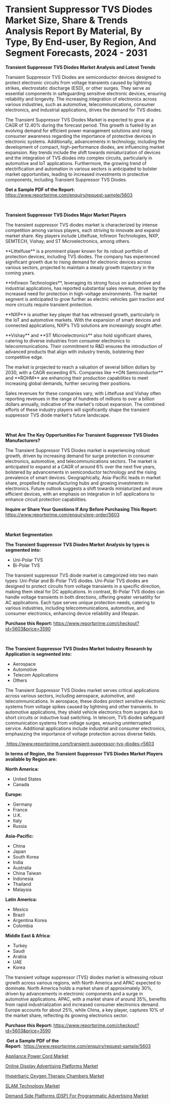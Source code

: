 <p><h1>Transient Suppressor TVS Diodes Market Size, Share & Trends Analysis Report By Material, By Type, By End-user, By Region, And Segment Forecasts, 2024 - 2031</h1></p><p><strong>Transient Suppressor TVS Diodes Market Analysis and Latest Trends</strong></p>
<p><p>Transient Suppressor TVS Diodes are semiconductor devices designed to protect electronic circuits from voltage transients caused by lightning strikes, electrostatic discharge (ESD), or other surges. They serve as essential components in safeguarding sensitive electronic devices, ensuring reliability and longevity. The increasing integration of electronics across various industries, such as automotive, telecommunications, consumer electronics, and industrial applications, drives the demand for TVS diodes.</p><p>The Transient Suppressor TVS Diodes Market is expected to grow at a CAGR of 12.40% during the forecast period. This growth is fueled by an evolving demand for efficient power management solutions and rising consumer awareness regarding the importance of protective devices in electronic systems. Additionally, advancements in technology, including the development of compact, high-performance diodes, are influencing market expansion. Key trends include the shift towards miniaturization of devices and the integration of TVS diodes into complex circuits, particularly in automotive and IoT applications. Furthermore, the growing trend of electrification and automation in various sectors is anticipated to bolster market opportunities, leading to increased investments in protective components, including Transient Suppressor TVS Diodes.</p></p>
<p><strong>Get a Sample PDF of the Report:&nbsp;</strong> <a href="https://www.reportprime.com/enquiry/request-sample/5603">https://www.reportprime.com/enquiry/request-sample/5603</a></p>
<p>&nbsp;</p>
<p><strong>Transient Suppressor TVS Diodes Major Market Players</strong></p>
<p><p>The transient suppressor TVS diodes market is characterized by intense competition among various players, each striving to innovate and expand market share. Key players include Littelfuse, Infineon Technologies, NXP, SEMTECH, Vishay, and ST Microelectronics, among others.</p><p>**Littelfuse** is a prominent player known for its robust portfolio of protection devices, including TVS diodes. The company has experienced significant growth due to rising demand for electronic devices across various sectors, projected to maintain a steady growth trajectory in the coming years.</p><p>**Infineon Technologies**, leveraging its strong focus on automotive and industrial applications, has reported substantial sales revenue, driven by the increased need for protection in high-voltage environments. The market segment is anticipated to grow further as electric vehicles gain traction and more circuits require transient protection.</p><p>**NXP** is another key player that has witnessed growth, particularly in the IoT and automotive markets. With the expansion of smart devices and connected applications, NXP’s TVS solutions are increasingly sought after.</p><p>**Vishay** and **ST Microelectronics** also hold significant shares, catering to diverse industries from consumer electronics to telecommunications. Their commitment to R&D ensures the introduction of advanced products that align with industry trends, bolstering their competitive edge.</p><p>The market is projected to reach a valuation of several billion dollars by 2030, with a CAGR exceeding 6%. Companies like **ON Semiconductor** and **ROHM** are enhancing their production capabilities to meet increasing global demands, further securing their positions.</p><p>Sales revenues for these companies vary, with Littelfuse and Vishay often reporting revenues in the range of hundreds of millions to over a billion dollars annually, indicative of the market's robust expansion. The combined efforts of these industry players will significantly shape the transient suppressor TVS diode market's future landscape.</p></p>
<p>&nbsp;</p>
<p><strong>What Are The Key Opportunities For Transient Suppressor TVS Diodes Manufacturers?</strong></p>
<p><p>The Transient Suppressor TVS Diodes market is experiencing robust growth, driven by increasing demand for surge protection in consumer electronics, automotive, and telecommunications sectors. The market is anticipated to expand at a CAGR of around 6% over the next five years, bolstered by advancements in semiconductor technology and the rising prevalence of smart devices. Geographically, Asia-Pacific leads in market share, propelled by manufacturing hubs and growing investments in electronics. Future outlook suggests a shift towards miniaturized and more efficient devices, with an emphasis on integration in IoT applications to enhance circuit protection capabilities.</p></p>
<p><strong>Inquire or Share Your Questions If Any Before Purchasing This Report:</strong> <a href="https://www.reportprime.com/enquiry/pre-order/5603">https://www.reportprime.com/enquiry/pre-order/5603</a></p>
<p>&nbsp;</p>
<p><strong>Market Segmentation</strong></p>
<p><strong>The Transient Suppressor TVS Diodes Market Analysis by types is segmented into:</strong></p>
<p><ul><li>Uni-Polar TVS</li><li>Bi-Polar TVS</li></ul></p>
<p><p>The transient suppressor TVS diode market is categorized into two main types: Uni-Polar and Bi-Polar TVS diodes. Uni-Polar TVS diodes are designed to protect circuits from voltage transients in a specific direction, making them ideal for DC applications. In contrast, Bi-Polar TVS diodes can handle voltage transients in both directions, offering greater versatility for AC applications. Each type serves unique protection needs, catering to various industries, including telecommunications, automotive, and consumer electronics, enhancing device reliability and lifespan.</p></p>
<p><strong>Purchase this Report:&nbsp;</strong><a href="https://www.reportprime.com/checkout?id=5603&price=3590">https://www.reportprime.com/checkout?id=5603&price=3590</a></p>
<p>&nbsp;</p>
<p><strong>The Transient Suppressor TVS Diodes Market Industry Research by Application is segmented into:</strong></p>
<p><ul><li>Aerospace</li><li>Automotive</li><li>Telecom Applications</li><li>Others</li></ul></p>
<p><p>The Transient Suppressor TVS Diodes market serves critical applications across various sectors, including aerospace, automotive, and telecommunications. In aerospace, these diodes protect sensitive electronic systems from voltage spikes caused by lightning and other transients. In automotive applications, they shield vehicle electronics from surges due to short circuits or inductive load switching. In telecom, TVS diodes safeguard communication systems from voltage surges, ensuring uninterrupted service. Additional applications include industrial and consumer electronics, emphasizing the importance of voltage protection across diverse fields.</p></p>
<p><a href="https://www.reportprime.com/transient-suppressor-tvs-diodes-r5603">&nbsp;https://www.reportprime.com/transient-suppressor-tvs-diodes-r5603</a></p>
<p><strong>In terms of Region, the Transient Suppressor TVS Diodes Market Players available by Region are:</strong></p>
<p>
    <p> <strong> North America: </strong>
        <ul>
            <li>United States</li>
            <li>Canada</li>
        </ul>
        </p> 
    <p> <strong> Europe: </strong>
        <ul>
            <li>Germany</li>
            <li>France</li>
            <li>U.K.</li>
            <li>Italy</li>
            <li>Russia</li>
        </ul>
        </p> 
    <p> <strong> Asia-Pacific: </strong>
        <ul>
            <li>China</li>
            <li>Japan</li>
            <li>South Korea</li>
            <li>India</li>
            <li>Australia</li>
            <li>China Taiwan</li>
            <li>Indonesia</li>
            <li>Thailand</li>
            <li>Malaysia</li>
        </ul>
        </p> 
    <p> <strong> Latin America: </strong>
        <ul>
            <li>Mexico</li>
            <li>Brazil</li>
            <li>Argentina Korea</li>
            <li>Colombia</li>
        </ul>
        </p> 
    <p> <strong> Middle East & Africa: </strong>
        <ul>
            <li>Turkey</li>
            <li>Saudi</li>
            <li>Arabia</li>
            <li>UAE</li>
            <li>Korea</li>
        </ul>
    </p>
    </p>
<p><p>The transient voltage suppressor (TVS) diodes market is witnessing robust growth across various regions, with North America and APAC expected to dominate. North America holds a market share of approximately 30%, driven by advancements in electronic components and a surge in automotive applications. APAC, with a market share of around 35%, benefits from rapid industrialization and increased consumer electronics demand. Europe accounts for about 25%, while China, a key player, captures 10% of the market share, reflecting its growing electronics sector.</p></p>
<p><strong>Purchase this Report: </strong><a href="https://www.reportprime.com/checkout?id=5603&price=3590">https://www.reportprime.com/checkout?id=5603&price=3590</a></p>
<p>&nbsp;<strong>Get a Sample PDF of the Report:&nbsp;&nbsp;</strong><a href="https://www.reportprime.com/enquiry/request-sample/5603">https://www.reportprime.com/enquiry/request-sample/5603</a></p>
<p><strong></strong></p>
<p><p><a href="https://www.linkedin.com/pulse/appliance-power-cord-market-size-type-pvc-rubber-materialshalogen-free-tj10e?trackingId=jrhZiE9JTJmMR2PuNDzMZg%3D%3D">Appliance Power Cord Market</a></p><p><a href="https://issuu.com/reportprime-2/docs/online-display-advertising-platform_80d84e1fc040b3">Online Display Advertising Platforms Market</a></p><p><a href="https://www.linkedin.com/pulse/hyperbaric-oxygen-therapy-chambers-market-research-report-exploring-size-sqree?trackingId=r66XPkAzTcOBek8w1canUA%3D%3D">Hyperbaric Oxygen Therapy Chambers Market</a></p><p><a href="https://www.linkedin.com/pulse/slam-technology-market-essentials-key-players-demand-2sjpe?trackingId=IEe7Xm3NRmWEf5HpOj2wuw%3D%3D">SLAM Technology Market</a></p><p><a href="https://issuu.com/reportprime-2/docs/demand-side-platforms-dsp-for-progr_93ea5385a0f3a4">Demand Side Platforms (DSP) For Programmatic Advertising Market</a></p></p>